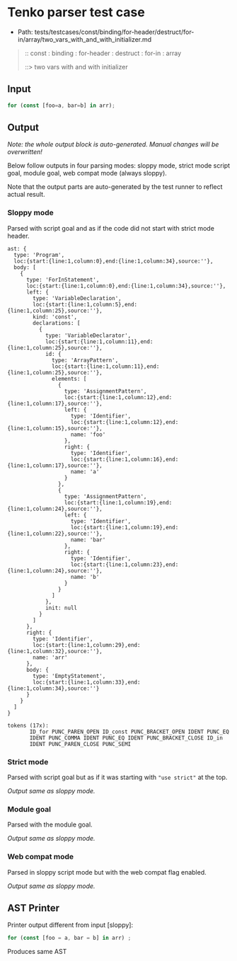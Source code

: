 # Tenko parser test case

- Path: tests/testcases/const/binding/for-header/destruct/for-in/array/two_vars_with_and_with_initializer.md

> :: const : binding : for-header : destruct : for-in : array
>
> ::> two vars with and with initializer

## Input

`````js
for (const [foo=a, bar=b] in arr);
`````

## Output

_Note: the whole output block is auto-generated. Manual changes will be overwritten!_

Below follow outputs in four parsing modes: sloppy mode, strict mode script goal, module goal, web compat mode (always sloppy).

Note that the output parts are auto-generated by the test runner to reflect actual result.

### Sloppy mode

Parsed with script goal and as if the code did not start with strict mode header.

`````
ast: {
  type: 'Program',
  loc:{start:{line:1,column:0},end:{line:1,column:34},source:''},
  body: [
    {
      type: 'ForInStatement',
      loc:{start:{line:1,column:0},end:{line:1,column:34},source:''},
      left: {
        type: 'VariableDeclaration',
        loc:{start:{line:1,column:5},end:{line:1,column:25},source:''},
        kind: 'const',
        declarations: [
          {
            type: 'VariableDeclarator',
            loc:{start:{line:1,column:11},end:{line:1,column:25},source:''},
            id: {
              type: 'ArrayPattern',
              loc:{start:{line:1,column:11},end:{line:1,column:25},source:''},
              elements: [
                {
                  type: 'AssignmentPattern',
                  loc:{start:{line:1,column:12},end:{line:1,column:17},source:''},
                  left: {
                    type: 'Identifier',
                    loc:{start:{line:1,column:12},end:{line:1,column:15},source:''},
                    name: 'foo'
                  },
                  right: {
                    type: 'Identifier',
                    loc:{start:{line:1,column:16},end:{line:1,column:17},source:''},
                    name: 'a'
                  }
                },
                {
                  type: 'AssignmentPattern',
                  loc:{start:{line:1,column:19},end:{line:1,column:24},source:''},
                  left: {
                    type: 'Identifier',
                    loc:{start:{line:1,column:19},end:{line:1,column:22},source:''},
                    name: 'bar'
                  },
                  right: {
                    type: 'Identifier',
                    loc:{start:{line:1,column:23},end:{line:1,column:24},source:''},
                    name: 'b'
                  }
                }
              ]
            },
            init: null
          }
        ]
      },
      right: {
        type: 'Identifier',
        loc:{start:{line:1,column:29},end:{line:1,column:32},source:''},
        name: 'arr'
      },
      body: {
        type: 'EmptyStatement',
        loc:{start:{line:1,column:33},end:{line:1,column:34},source:''}
      }
    }
  ]
}

tokens (17x):
       ID_for PUNC_PAREN_OPEN ID_const PUNC_BRACKET_OPEN IDENT PUNC_EQ
       IDENT PUNC_COMMA IDENT PUNC_EQ IDENT PUNC_BRACKET_CLOSE ID_in
       IDENT PUNC_PAREN_CLOSE PUNC_SEMI
`````

### Strict mode

Parsed with script goal but as if it was starting with `"use strict"` at the top.

_Output same as sloppy mode._

### Module goal

Parsed with the module goal.

_Output same as sloppy mode._

### Web compat mode

Parsed in sloppy script mode but with the web compat flag enabled.

_Output same as sloppy mode._

## AST Printer

Printer output different from input [sloppy]:

````js
for (const [foo = a, bar = b] in arr) ;
````

Produces same AST
